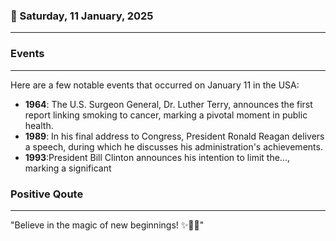 ### 📅 Saturday, 11 January, 2025
------
### Events
------
Here are a few notable events that occurred on January 11 in the USA:

- **1964**: The U.S. Surgeon General, Dr. Luther Terry, announces the first report linking smoking to cancer, marking a pivotal moment in public health. 
- **1989**: In his final address to Congress, President Ronald Reagan delivers a speech, during which he discusses his administration's achievements.
- **1993**:President Bill Clinton announces his intention to limit the..., marking a significant
### Positive Qoute
------
"Believe in the magic of new beginnings! ✨🌟🌿"
